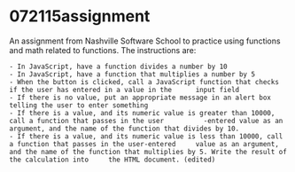 # 072115assignment
An assignment from Nashville Software School to practice using functions and math related to functions.  The instructions are:

    - In JavaScript, have a function divides a number by 10
    - In JavaScript, have a function that multiplies a number by 5
    - When the button is clicked, call a JavaScript function that checks if the user has entered in a value in the      input field
    - If there is no value, put an appropriate message in an alert box telling the user to enter something
    - If there is a value, and its numeric value is greater than 10000, call a function that passes in the user          -entered value as an argument, and the name of the function that divides by 10.
    - If there is a value, and its numeric value is less than 10000, call a function that passes in the user-entered     value as an argument, and the name of the function that multiplies by 5. Write the result of the calculation into     the HTML document. (edited)

